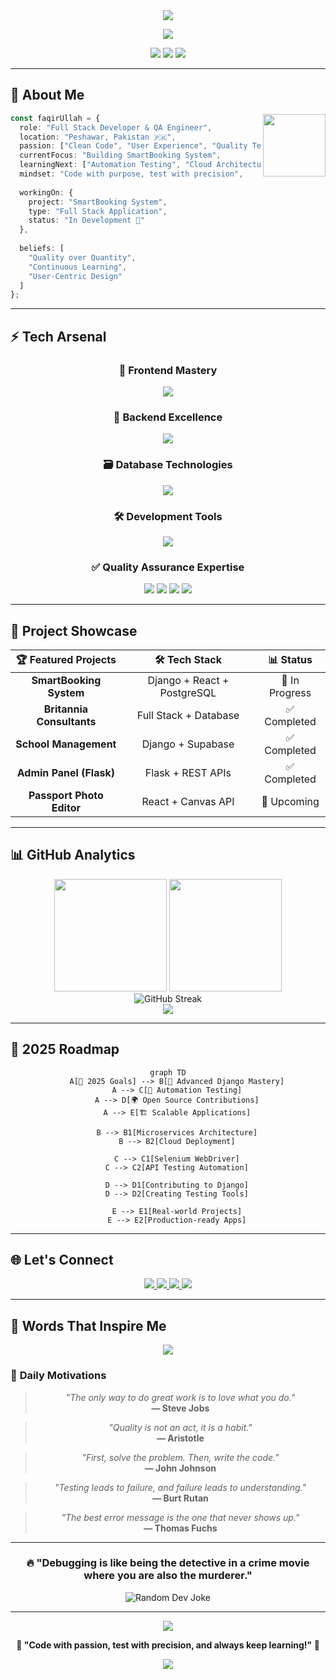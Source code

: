 <!-- Hero Section -->
<div align="center">
  <img src="https://capsule-render.vercel.app/api?type=waving&color=gradient&customColorList=12&height=300&section=header&text=Faqir%20Ullah&fontSize=90&fontColor=ffffff&animation=twinkling&fontAlignY=38&desc=Full%20Stack%20Developer%20%7C%20QA%20Engineer&descAlignY=51&descAlign=50" />
</div>

<!-- Dynamic Typing Animation -->
<p align="center">
  <img src="https://readme-typing-svg.demolab.com?font=Fira+Code&size=28&duration=3000&pause=1000&color=00D9FF&center=true&vCenter=true&multiline=true&width=800&height=100&lines=🚀+Building+the+Future+with+Code;🧪+Quality+Through+Testing;💡+Innovation+Through+Technology" />
</p>

<!-- Professional Badge Section -->
<div align="center">
  <img src="https://img.shields.io/badge/Experience-2%2B%20Years-00D9FF?style=for-the-badge&logo=calendar&logoColor=white&labelColor=1a1a1a" />
  <img src="https://img.shields.io/badge/Focus-Full%20Stack%20Development-00FF94?style=for-the-badge&logo=code&logoColor=white&labelColor=1a1a1a" />
  <img src="https://img.shields.io/badge/Passion-Quality%20Assurance-FF6B6B?style=for-the-badge&logo=checkmarx&logoColor=white&labelColor=1a1a1a" />
</div>

---

## 🎯 **About Me**

<img align="right" src="https://media.giphy.com/media/M9gbBd9nbDrOTu1Mqx/giphy.gif" width="100" />

```typescript
const faqirUllah = {
  role: "Full Stack Developer & QA Engineer",
  location: "Peshawar, Pakistan 🇵🇰",
  passion: ["Clean Code", "User Experience", "Quality Testing"],
  currentFocus: "Building SmartBooking System",
  learningNext: ["Automation Testing", "Cloud Architecture"],
  mindset: "Code with purpose, test with precision",
  
  workingOn: {
    project: "SmartBooking System",
    type: "Full Stack Application",
    status: "In Development 🚧"
  },
  
  beliefs: [
    "Quality over Quantity",
    "Continuous Learning",
    "User-Centric Design"
  ]
};
```

---

## ⚡ **Tech Arsenal**

<div align="center">
  
### 🎨 **Frontend Mastery**
<p>
  <img src="https://skillicons.dev/icons?i=html,css,js,ts,react,nextjs,tailwind,bootstrap,threejs" />
</p>

### 🔧 **Backend Excellence**  
<p>
  <img src="https://skillicons.dev/icons?i=python,django,flask,nodejs,express,graphql" />
</p>

### 🗃️ **Database Technologies**
<p>
  <img src="https://skillicons.dev/icons?i=mysql,postgresql,mongodb,firebase,supabase" />
</p>

### 🛠️ **Development Tools**
<p>
  <img src="https://skillicons.dev/icons?i=git,github,docker,vscode,postman" />
</p>

### ✅ **Quality Assurance Expertise**
<img src="https://img.shields.io/badge/Manual_Testing-Expert-00D9FF?style=for-the-badge&logo=checkmarx&logoColor=white" />
<img src="https://img.shields.io/badge/Smoke_Testing-Proficient-00FF94?style=for-the-badge&logo=smoke&logoColor=white" />
<img src="https://img.shields.io/badge/Functional_Testing-Advanced-FF6B6B?style=for-the-badge&logo=testing&logoColor=white" />
<img src="https://img.shields.io/badge/API_Testing-Learning-FFE66D?style=for-the-badge&logo=postman&logoColor=white" />

</div>

---

## 🚀 **Project Showcase**

<div align="center">

| 🏆 **Featured Projects** | 🛠️ **Tech Stack** | 📊 **Status** |
|:------------------------:|:------------------:|:-------------:|
| **SmartBooking System** | Django + React + PostgreSQL | 🚧 In Progress |
| **Britannia Consultants** | Full Stack + Database | ✅ Completed |
| **School Management** | Django + Supabase | ✅ Completed |
| **Admin Panel (Flask)** | Flask + REST APIs | ✅ Completed |
| **Passport Photo Editor** | React + Canvas API | 📅 Upcoming |

</div>

---

## 📊 **GitHub Analytics**

<div align="center">
  <img src="https://github-readme-stats.vercel.app/api?username=faqirullahafridi&show_icons=true&theme=react&hide_border=true&bg_color=0d1117&title_color=00d9ff&icon_color=00d9ff&text_color=ffffff&count_private=true" height="180" />
  <img src="https://github-readme-stats.vercel.app/api/top-langs/?username=faqirullahafridi&theme=react&hide_border=true&bg_color=0d1117&title_color=00d9ff&text_color=ffffff&layout=compact&langs_count=8" height="180" />
</div>

<div align="center">
  <img src="https://github-readme-streak-stats.herokuapp.com/?user=faqirullahafridi&theme=react&hide_border=true&background=0d1117&stroke=00d9ff&ring=00d9ff&fire=ff6b6b&currStreakLabel=ffffff" alt="GitHub Streak" />
</div>

<div align="center">
  <img src="https://github-readme-activity-graph.vercel.app/graph?username=faqirullahafridi&bg_color=0d1117&color=ffffff&line=00d9ff&point=ff6b6b&area=true&hide_border=true" />
</div>

---

## 🎯 **2025 Roadmap**

<div align="center">

```mermaid
graph TD
    A[🎯 2025 Goals] --> B[🚀 Advanced Django Mastery]
    A --> C[🤖 Automation Testing]
    A --> D[🌍 Open Source Contributions]
    A --> E[🏗️ Scalable Applications]
    
    B --> B1[Microservices Architecture]
    B --> B2[Cloud Deployment]
    
    C --> C1[Selenium WebDriver]
    C --> C2[API Testing Automation]
    
    D --> D1[Contributing to Django]
    D --> D2[Creating Testing Tools]
    
    E --> E1[Real-world Projects]
    E --> E2[Production-ready Apps]
```

</div>

---

## 🌐 **Let's Connect**

<div align="center">
  <a href="https://github.com/faqirullahafridi">
    <img src="https://img.shields.io/badge/GitHub-000000?style=for-the-badge&logo=github&logoColor=white&color=0d1117&labelColor=000000" />
  </a>
  <a href="https://www.linkedin.com/in/faqir-ullah-002372322">
    <img src="https://img.shields.io/badge/LinkedIn-0A66C2?style=for-the-badge&logo=linkedin&logoColor=white" />
  </a>
  <a href="mailto:faqir.ullahhh@gmail.com">
    <img src="https://img.shields.io/badge/Email-EA4335?style=for-the-badge&logo=gmail&logoColor=white" />
  </a>
  <a href="https://twitter.com/faqirullah">
    <img src="https://img.shields.io/badge/Twitter-1DA1F2?style=for-the-badge&logo=twitter&logoColor=white" />
  </a>
</div>

---

## 🌟 **Words That Inspire Me**

<div align="center">
  <img src="https://quotes-github-readme.vercel.app/api?type=horizontal&theme=dark&quote=Code%20is%20like%20humor.%20When%20you%20have%20to%20explain%20it,%20it's%20bad.&author=Cory%20House" />
</div>

### 💭 **Daily Motivations**

<div align="center">

> *"The only way to do great work is to love what you do."*  
> **— Steve Jobs**

> *"Quality is not an act, it is a habit."*  
> **— Aristotle**

> *"First, solve the problem. Then, write the code."*  
> **— John Johnson**

> *"Testing leads to failure, and failure leads to understanding."*  
> **— Burt Rutan**

> *"The best error message is the one that never shows up."*  
> **— Thomas Fuchs**

</div>

---

<div align="center">
  
### 🔥 **"Debugging is like being the detective in a crime movie where you are also the murderer."**

<img src="https://readme-jokes.vercel.app/api?theme=react&hideBorder&bgColor=%23000000" alt="Random Dev Joke" />

</div>

---

<div align="center">
  <img src="https://capsule-render.vercel.app/api?type=waving&color=gradient&customColorList=12&height=120&section=footer" />
  
  **💫 "Code with passion, test with precision, and always keep learning!" 💫**
  
  <img src="https://komarev.com/ghpvc/?username=faqirullahafridi&color=00d9ff&style=flat-square&label=Profile+Views" />
</div>
